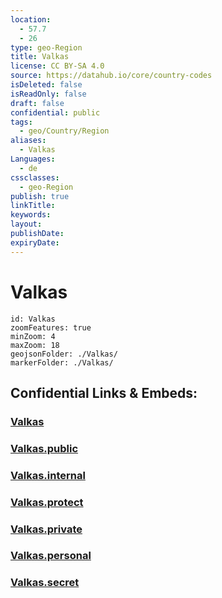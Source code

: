 ```yaml
---
location:
  - 57.7
  - 26
type: geo-Region
title: Valkas
license: CC BY-SA 4.0
source: https://datahub.io/core/country-codes
isDeleted: false
isReadOnly: false
draft: false
confidential: public
tags:
  - geo/Country/Region
aliases:
  - Valkas
Languages:
  - de
cssclasses:
  - geo-Region
publish: true
linkTitle:
keywords:
layout:
publishDate:
expiryDate:
---
```


# Valkas

```leaflet
id: Valkas
zoomFeatures: true 
minZoom: 4 
maxZoom: 18
geojsonFolder: ./Valkas/
markerFolder: ./Valkas/
```


## Confidential Links & Embeds: 

### [Valkas](/_Standards/Earth/Continent/Europe/Europe~North/Latvia/Regions~Latvia/Vidzeme/counties~Vidzeme/Valkas.md) 

### [Valkas.public](/_public/Earth/Continent/Europe/Europe~North/Latvia/Regions~Latvia/Vidzeme/counties~Vidzeme/Valkas.public.md) 

### [Valkas.internal](/_internal/Earth/Continent/Europe/Europe~North/Latvia/Regions~Latvia/Vidzeme/counties~Vidzeme/Valkas.internal.md) 

### [Valkas.protect](/_protect/Earth/Continent/Europe/Europe~North/Latvia/Regions~Latvia/Vidzeme/counties~Vidzeme/Valkas.protect.md) 

### [Valkas.private](/_private/Earth/Continent/Europe/Europe~North/Latvia/Regions~Latvia/Vidzeme/counties~Vidzeme/Valkas.private.md) 

### [Valkas.personal](/_personal/Earth/Continent/Europe/Europe~North/Latvia/Regions~Latvia/Vidzeme/counties~Vidzeme/Valkas.personal.md) 

### [Valkas.secret](/_secret/Earth/Continent/Europe/Europe~North/Latvia/Regions~Latvia/Vidzeme/counties~Vidzeme/Valkas.secret.md)

